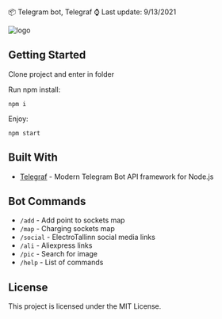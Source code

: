 📦 Telegram bot, Telegraf
⌚ Last update: 9/13/2021

![logo](https://electrotallinn.ee/wp-content/uploads/2020/08/et-logo-invert.svg)

## Getting Started

Clone project and enter in folder

Run npm install:
```
npm i
```

Enjoy:

```
npm start
```
## Built With

- [Telegraf](https://telegraf.js.org/) - Modern Telegram Bot API framework for Node.js
## Bot Commands
- ```/add``` - Add point to sockets map
- ```/map``` - Charging sockets map
- ```/social``` - ElectroTallinn social media links
- ```/ali``` - Aliexpress links
-  ```/pic``` <name> - Search for image
- ```/help``` - List of commands
## License

This project is licensed under the MIT License.
